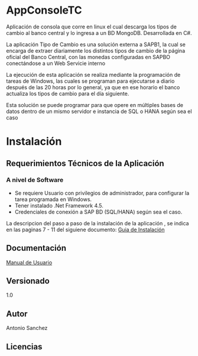 # AppConsoleTC
Aplicación de consola que corre en linux el cual descarga los tipos de cambio al banco central y lo ingresa a un BD MongoDB.  Desarrollada en C#. 

La aplicación Tipo de Cambio es una solución externa a SAPB1, la cual se encarga de extraer diariamente los distintos tipos de cambio de la página oficial del Banco Central, con las monedas configuradas en SAPBO conectándose a un Web Servicie interno

La ejecución de esta aplicación se realiza mediante la programación de tareas de Windows, las cuales se programan para ejecutarse a diario después de las 20 horas por lo general, ya que en ese horario el banco actualiza los tipos de cambio para el día siguiente.

Esta solución se puede programar para que opere en múltiples bases de datos dentro de un mismo servidor e instancia de SQL o HANA según sea el caso

# Instalación
##  Requerimientos Técnicos de la Aplicación
### A nivel de Software
- Se requiere Usuario con privilegios de administrador, para configurar la tarea programada en Windows.
- Tener instalado .Net Framework 4.5.
- Credenciales de conexión a SAP BD (SQL/HANA) según sea el caso. 

La descripcion del paso a paso de la instalación de la aplicación , se indica en las paginas 7 - 11  del siguiene documento:
[Guia de Instalación](https://visualkchile.sharepoint.com/:w:/s/Desarrollo_VisualD/Efvxhu1TpmpEhNGRhflIXEcBMvyuCciX8EEioVwrN4OBOA?e=hxNLgj "Guia de Instalación")

## Documentación
[Manual de Usuario](https://visualkchile.sharepoint.com/:w:/s/Desarrollo_VisualD/Efvxhu1TpmpEhNGRhflIXEcBMvyuCciX8EEioVwrN4OBOA?e=hxNLgj "Manual de Usuario")

## Versionado
1.0
## Autor
Antonio Sanchez
## Licencias


